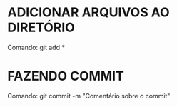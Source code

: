 # ADICIONAR ARQUIVOS AO DIRETÓRIO

Comando: git add *


# FAZENDO COMMIT

Comando: git commit -m "Comentário sobre o commit"

